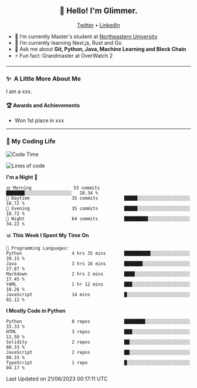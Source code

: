 <h2 align="center">👋 Hello! I'm Glimmer.</h2>
<p align="center">
  <a href="https://twitter.com/glimmerllx">Twitter</a> •
  <a href="https://www.linkedin.com/in/glimmer0x/">LinkedIn</a>
</p>

- 🔭 I’m currently Master's student at [Northeastern University](https://www.northeastern.edu/)
- 🌱 I’m currently learning Next.js, Rust and Go
- 💬 Ask me about **Git, Python, Java, Machine Learning and Block Chain**
- ⚡ Fun fact: Grandmaster at OverWatch 2

---
### ✨&nbsp; A Little More About Me
I am a xxx.

#### 🏆 Awards and Achievements
- Won 1st place in xxx

---
### 🤗 My Coding Life
<!--START_SECTION:waka-->
![Code Time](http://img.shields.io/badge/Code%20Time-987%20hrs%2053%20mins-blue)

![Lines of code](https://img.shields.io/badge/From%20Hello%20World%20I%27ve%20Written-2.2%20million%20lines%20of%20code-blue)

**I'm a Night 🦉** 

```text
🌞 Morning                53 commits          ███████░░░░░░░░░░░░░░░░░░   28.34 % 
🌆 Daytime                35 commits          █████░░░░░░░░░░░░░░░░░░░░   18.72 % 
🌃 Evening                35 commits          █████░░░░░░░░░░░░░░░░░░░░   18.72 % 
🌙 Night                  64 commits          █████████░░░░░░░░░░░░░░░░   34.22 % 
```


📊 **This Week I Spent My Time On** 

```text
💬 Programming Languages: 
Python                   4 hrs 35 mins       ██████████░░░░░░░░░░░░░░░   39.15 % 
Java                     3 hrs 16 mins       ███████░░░░░░░░░░░░░░░░░░   27.87 % 
Markdown                 2 hrs 2 mins        ████░░░░░░░░░░░░░░░░░░░░░   17.45 % 
YAML                     1 hr 12 mins        ███░░░░░░░░░░░░░░░░░░░░░░   10.26 % 
JavaScript               14 mins             █░░░░░░░░░░░░░░░░░░░░░░░░   02.12 % 
```

**I Mostly Code in Python** 

```text
Python                   8 repos             ████████░░░░░░░░░░░░░░░░░   33.33 % 
HTML                     3 repos             ███░░░░░░░░░░░░░░░░░░░░░░   12.50 % 
Solidity                 2 repos             ██░░░░░░░░░░░░░░░░░░░░░░░   08.33 % 
JavaScript               2 repos             ██░░░░░░░░░░░░░░░░░░░░░░░   08.33 % 
TypeScript               1 repo              █░░░░░░░░░░░░░░░░░░░░░░░░   04.17 % 
```




 Last Updated on 21/06/2023 00:17:11 UTC
<!--END_SECTION:waka-->
